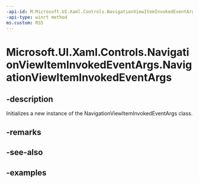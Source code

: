 ```yaml
---
-api-id: M:Microsoft.UI.Xaml.Controls.NavigationViewItemInvokedEventArgs.#ctor
-api-type: winrt method
ms.custom: RS5
---
```

<!-- Method syntax.
public NavigationViewItemInvokedEventArgs.NavigationViewItemInvokedEventArgs()
-->

# Microsoft.UI.Xaml.Controls.NavigationViewItemInvokedEventArgs.NavigationViewItemInvokedEventArgs


## -description

Initializes a new instance of the NavigationViewItemInvokedEventArgs class.


## -remarks


## -see-also


## -examples


